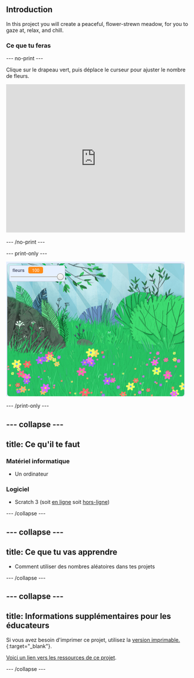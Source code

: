 ## Introduction

In this project you will create a peaceful, flower-strewn meadow, for you to gaze at, relax, and chill.

### Ce que tu feras

--- no-print ---

Clique sur le drapeau vert, puis déplace le curseur pour ajuster le nombre de fleurs.

<div>
<iframe src="https://scratch.mit.edu/projects/392040712/embed" allowtransparency="true" width="485" height="402" frameborder="0" scrolling="no" allowfullscreen></iframe>
</div>

--- /no-print ---

--- print-only ---

![Projet complet](images/banner.png)

--- /print-only ---

--- collapse ---
---
title: Ce qu'il te faut
---

### Matériel informatique

- Un ordinateur

### Logiciel

+ Scratch 3 (soit [en ligne](http://rpf.io/scratchon) soit [hors-ligne](http://rpf.io/scratchoff))

--- /collapse ---

--- collapse ---
---
title: Ce que tu vas apprendre
---

- Comment utiliser des nombres aléatoires dans tes projets

--- /collapse ---

--- collapse ---
---
title: Informations supplémentaires pour les éducateurs
---

Si vous avez besoin d'imprimer ce projet, utilisez la [version imprimable.](https://projects.raspberrypi.org/en/projects/mindful-meadow/print){:target="_blank"}.

[Voici un lien vers les ressources de ce projet](http://rpf.io/p/en/mindful-meadow-get).

--- /collapse ---
